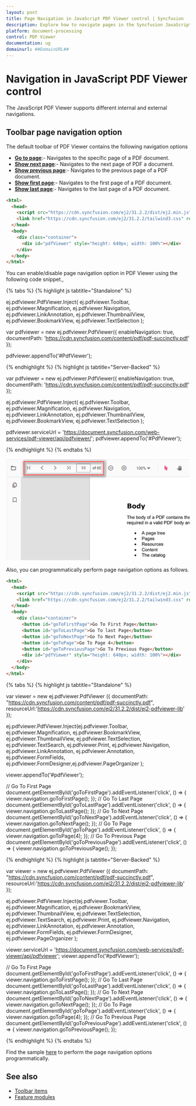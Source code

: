 ```yaml
---
layout: post
title: Page Navigation in JavaScript PDF Viewer control | Syncfusion
description: Explore how to navigate pages in the Syncfusion JavaScript PDF Viewer control using built-in options for seamless document viewing.
platform: document-processing
control: PDF Viewer
documentation: ug
domainurl: ##DomainURL##
---
```


# Navigation in JavaScript PDF Viewer control

The JavaScript PDF Viewer supports different internal and external navigations.

## Toolbar page navigation option

The default toolbar of PDF Viewer contains the following navigation options

* [**Go to page**](https://ej2.syncfusion.com/documentation/api/pdfviewer/navigation/#gotopage):- Navigates to the specific page of a PDF document.
* [**Show next page**](https://ej2.syncfusion.com/documentation/api/pdfviewer/navigation/#gotonextpage):- Navigates to the next page of PDF a document.
* [**Show previous page**](https://ej2.syncfusion.com/documentation/api/pdfviewer/navigation/#gotopreviouspage):- Navigates to the previous page of a PDF document.
* [**Show first page**](https://ej2.syncfusion.com/documentation/api/pdfviewer/navigation/#gotofirstpage):-  Navigates to the first page of a PDF document.
* [**Show last page**](https://ej2.syncfusion.com/documentation/api/pdfviewer/navigation/#gotolastpage):- Navigates to the last page of a PDF document.

```html
<html>
  <head>
    <script src="https://cdn.syncfusion.com/ej2/31.2.2/dist/ej2.min.js" type="text/javascript"></script>
    <link href="https://cdn.syncfusion.com/ej2/31.2.2/tailwind3.css" rel="stylesheet" />
  </head>
  <body>
    <div class="container">
      <div id="pdfViewer" style="height: 640px; width: 100%"></div>
    </div>
  </body>
</html>
```

You can enable/disable page navigation option in PDF Viewer using the following code snippet.,

{% tabs %}
{% highlight js tabtitle="Standalone" %}

ej.pdfviewer.PdfViewer.Inject(
  ej.pdfviewer.Toolbar, ej.pdfviewer.Magnification, ej.pdfviewer.Navigation,
  ej.pdfviewer.LinkAnnotation, ej.pdfviewer.ThumbnailView, ej.pdfviewer.BookmarkView,
  ej.pdfviewer.TextSelection
);

var pdfviewer = new ej.pdfviewer.PdfViewer({
  enableNavigation: true,
  documentPath: 'https://cdn.syncfusion.com/content/pdf/pdf-succinctly.pdf'
});

pdfviewer.appendTo('#PdfViewer');

{% endhighlight %}
{% highlight js tabtitle="Server-Backed" %}

var pdfviewer = new ej.pdfviewer.PdfViewer({
  enableNavigation: true,
  documentPath: 'https://cdn.syncfusion.com/content/pdf/pdf-succinctly.pdf'
});

ej.pdfviewer.PdfViewer.Inject(
  ej.pdfviewer.Toolbar, ej.pdfviewer.Magnification, ej.pdfviewer.Navigation, ej.pdfviewer.LinkAnnotation, ej.pdfviewer.ThumbnailView, ej.pdfviewer.BookmarkView, ej.pdfviewer.TextSelection
);

pdfviewer.serviceUrl = 'https://document.syncfusion.com/web-services/pdf-viewer/api/pdfviewer/';
pdfviewer.appendTo('#PdfViewer');

{% endhighlight %}
{% endtabs %}

![page navigation in toolbar](../images/navigation.png)

Also, you can programmatically perform page navigation options as follows.

```html
<html>
  <head>
    <script src="https://cdn.syncfusion.com/ej2/31.2.2/dist/ej2.min.js" type="text/javascript"></script>
    <link href="https://cdn.syncfusion.com/ej2/31.2.2/tailwind3.css" rel="stylesheet" />
  </head>
  <body>
    <div class="container">
      <button id="goToFirstPage">Go To First Page</button>
      <button id="goToLastPage">Go To last Page</button>
      <button id="goToNextPage">Go To Next Page</button>
      <button id="goToPage">Go To Page 4</button>
      <button id="goToPreviousPage">Go To Previous Page</button>
      <div id="pdfViewer" style="height: 640px; width: 100%"></div>
    </div>
  </body>
</html>
```

{% tabs %}
{% highlight js tabtitle="Standalone" %}

var viewer = new ej.pdfviewer.PdfViewer ({
  documentPath: "https://cdn.syncfusion.com/content/pdf/pdf-succinctly.pdf",
  resourceUrl:'https://cdn.syncfusion.com/ej2/31.2.2/dist/ej2-pdfviewer-lib'
});

ej.pdfviewer.PdfViewer.Inject(ej.pdfviewer.Toolbar, ej.pdfviewer.Magnification, ej.pdfviewer.BookmarkView,
  ej.pdfviewer.ThumbnailView, ej.pdfviewer.TextSelection, ej.pdfviewer.TextSearch, ej.pdfviewer.Print,
  ej.pdfviewer.Navigation, ej.pdfviewer.LinkAnnotation, ej.pdfviewer.Annotation,  ej.pdfviewer.FormFields,
  ej.pdfviewer.FormDesigner,ej.pdfviewer.PageOrganizer
);

viewer.appendTo('#pdfViewer');

// Go To First Page
document.getElementById('goToFirstPage').addEventListener('click', () => {
  viewer.navigation.goToFirstPage();
});
// Go To Last Page
document.getElementById('goToLastPage').addEventListener('click', () => {
  viewer.navigation.goToLastPage();
});
// Go To Next Page
document.getElementById('goToNextPage').addEventListener('click', () => {
  viewer.navigation.goToNextPage();
});
// Go To Page
document.getElementById('goToPage').addEventListener('click', () => {
  viewer.navigation.goToPage(4);
});
// Go To Previous Page
document.getElementById('goToPreviousPage').addEventListener('click', () => {
  viewer.navigation.goToPreviousPage();
});

{% endhighlight %}
{% highlight js tabtitle="Server-Backed" %}

var viewer = new ej.pdfviewer.PdfViewer ({
    documentPath: "https://cdn.syncfusion.com/content/pdf/pdf-succinctly.pdf",
    resourceUrl:'https://cdn.syncfusion.com/ej2/31.2.2/dist/ej2-pdfviewer-lib'
});

ej.pdfviewer.PdfViewer.Inject(ej.pdfviewer.Toolbar, ej.pdfviewer.Magnification, ej.pdfviewer.BookmarkView,
  ej.pdfviewer.ThumbnailView, ej.pdfviewer.TextSelection, ej.pdfviewer.TextSearch, ej.pdfviewer.Print,
  ej.pdfviewer.Navigation, ej.pdfviewer.LinkAnnotation, ej.pdfviewer.Annotation,  ej.pdfviewer.FormFields,
  ej.pdfviewer.FormDesigner, ej.pdfviewer.PageOrganizer
);

viewer.serviceUrl = 'https://document.syncfusion.com/web-services/pdf-viewer/api/pdfviewer';
viewer.appendTo('#pdfViewer');

// Go To First Page
document.getElementById('goToFirstPage').addEventListener('click', () => {
viewer.navigation.goToFirstPage();
});
// Go To Last Page
document.getElementById('goToLastPage').addEventListener('click', () => {
viewer.navigation.goToLastPage();
});
// Go To Next Page
document.getElementById('goToNextPage').addEventListener('click', () => {
viewer.navigation.goToNextPage();
});
// Go To Page
document.getElementById('goToPage').addEventListener('click', () => {
viewer.navigation.goToPage(4);
});
// Go To Previous Page
document.getElementById('goToPreviousPage').addEventListener('click', () => {
viewer.navigation.goToPreviousPage();
});

{% endhighlight %}
{% endtabs %}

Find the sample [here](https://stackblitz.com/edit/kpzmjpf7?file=index.js) to perform the page navigation options programmatically.

## See also

* [Toolbar items](https://help.syncfusion.com/document-processing/pdf/pdf-viewer/javascript-es5/toolbar/)
* [Feature modules](https://help.syncfusion.com/document-processing/pdf/pdf-viewer/javascript-es5/feature-module/)